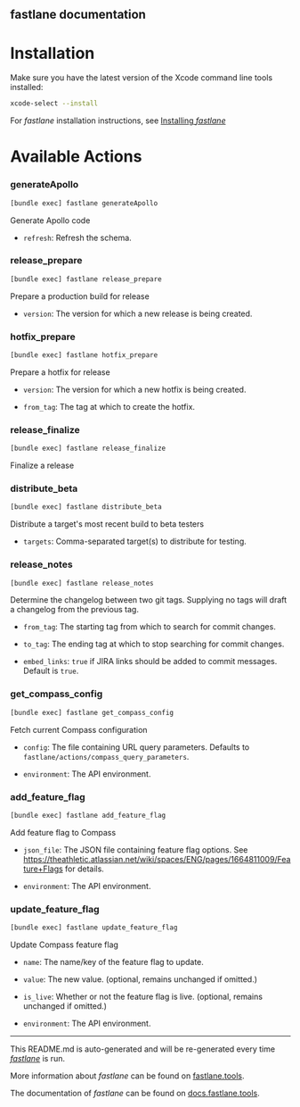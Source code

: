 fastlane documentation
----

# Installation

Make sure you have the latest version of the Xcode command line tools installed:

```sh
xcode-select --install
```

For _fastlane_ installation instructions, see [Installing _fastlane_](https://docs.fastlane.tools/#installing-fastlane)

# Available Actions

### generateApollo

```sh
[bundle exec] fastlane generateApollo
```

Generate Apollo code

 - `refresh`: Refresh the schema.


### release_prepare

```sh
[bundle exec] fastlane release_prepare
```

Prepare a production build for release

 - `version`: The version for which a new release is being created.


### hotfix_prepare

```sh
[bundle exec] fastlane hotfix_prepare
```

Prepare a hotfix for release

 - `version`: The version for which a new hotfix is being created.


 - `from_tag`: The tag at which to create the hotfix.


### release_finalize

```sh
[bundle exec] fastlane release_finalize
```

Finalize a release

### distribute_beta

```sh
[bundle exec] fastlane distribute_beta
```

Distribute a target's most recent build to beta testers

 - `targets`: Comma-separated target(s) to distribute for testing.


### release_notes

```sh
[bundle exec] fastlane release_notes
```

Determine the changelog between two git tags. Supplying no tags will draft a changelog from the previous tag.

 - `from_tag`: The starting tag from which to search for commit changes.

 - `to_tag`: The ending tag at which to stop searching for commit changes.

 - `embed_links`: `true` if JIRA links should be added to commit messages. Default is `true`.


### get_compass_config

```sh
[bundle exec] fastlane get_compass_config
```

Fetch current Compass configuration

 - `config`: The file containing URL query parameters. Defaults to `fastlane/actions/compass_query_parameters`.


 - `environment`: The API environment.


### add_feature_flag

```sh
[bundle exec] fastlane add_feature_flag
```

Add feature flag to Compass

 - `json_file`: The JSON file containing feature flag options.
See https://theathletic.atlassian.net/wiki/spaces/ENG/pages/1664811009/Feature+Flags for details.


 - `environment`: The API environment.


### update_feature_flag

```sh
[bundle exec] fastlane update_feature_flag
```

Update Compass feature flag

 - `name`: The name/key of the feature flag to update.


 - `value`: The new value. (optional, remains unchanged if omitted.)


 - `is_live`: Whether or not the feature flag is live. (optional, remains unchanged if omitted.)


 - `environment`: The API environment.


----

This README.md is auto-generated and will be re-generated every time [_fastlane_](https://fastlane.tools) is run.

More information about _fastlane_ can be found on [fastlane.tools](https://fastlane.tools).

The documentation of _fastlane_ can be found on [docs.fastlane.tools](https://docs.fastlane.tools).

